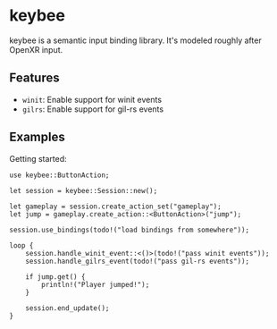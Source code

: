 # keybee
keybee is a semantic input binding library. It's modeled roughly after OpenXR input.

## Features
- `winit`: Enable support for winit events
- `gilrs`: Enable support for gil-rs events

## Examples

Getting started:
```rust,no_run
use keybee::ButtonAction;

let session = keybee::Session::new();

let gameplay = session.create_action_set("gameplay");
let jump = gameplay.create_action::<ButtonAction>("jump");

session.use_bindings(todo!("load bindings from somewhere"));

loop {
	session.handle_winit_event::<()>(todo!("pass winit events"));
	session.handle_gilrs_event(todo!("pass gil-rs events"));

	if jump.get() {
		println!("Player jumped!");
	}

	session.end_update();
}
```
